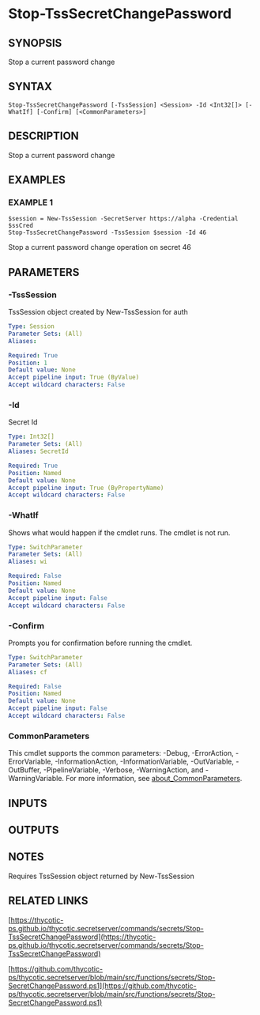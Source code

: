 # Stop-TssSecretChangePassword

## SYNOPSIS
Stop a current password change

## SYNTAX

```
Stop-TssSecretChangePassword [-TssSession] <Session> -Id <Int32[]> [-WhatIf] [-Confirm] [<CommonParameters>]
```

## DESCRIPTION
Stop a current password change

## EXAMPLES

### EXAMPLE 1
```
$session = New-TssSession -SecretServer https://alpha -Credential $ssCred
Stop-TssSecretChangePassword -TssSession $session -Id 46
```

Stop a current password change operation on secret 46

## PARAMETERS

### -TssSession
TssSession object created by New-TssSession for auth

```yaml
Type: Session
Parameter Sets: (All)
Aliases:

Required: True
Position: 1
Default value: None
Accept pipeline input: True (ByValue)
Accept wildcard characters: False
```

### -Id
Secret Id

```yaml
Type: Int32[]
Parameter Sets: (All)
Aliases: SecretId

Required: True
Position: Named
Default value: None
Accept pipeline input: True (ByPropertyName)
Accept wildcard characters: False
```

### -WhatIf
Shows what would happen if the cmdlet runs.
The cmdlet is not run.

```yaml
Type: SwitchParameter
Parameter Sets: (All)
Aliases: wi

Required: False
Position: Named
Default value: None
Accept pipeline input: False
Accept wildcard characters: False
```

### -Confirm
Prompts you for confirmation before running the cmdlet.

```yaml
Type: SwitchParameter
Parameter Sets: (All)
Aliases: cf

Required: False
Position: Named
Default value: None
Accept pipeline input: False
Accept wildcard characters: False
```

### CommonParameters
This cmdlet supports the common parameters: -Debug, -ErrorAction, -ErrorVariable, -InformationAction, -InformationVariable, -OutVariable, -OutBuffer, -PipelineVariable, -Verbose, -WarningAction, and -WarningVariable. For more information, see [about_CommonParameters](http://go.microsoft.com/fwlink/?LinkID=113216).

## INPUTS

## OUTPUTS

## NOTES
Requires TssSession object returned by New-TssSession

## RELATED LINKS

[https://thycotic-ps.github.io/thycotic.secretserver/commands/secrets/Stop-TssSecretChangePassword](https://thycotic-ps.github.io/thycotic.secretserver/commands/secrets/Stop-TssSecretChangePassword)

[https://github.com/thycotic-ps/thycotic.secretserver/blob/main/src/functions/secrets/Stop-SecretChangePassword.ps1](https://github.com/thycotic-ps/thycotic.secretserver/blob/main/src/functions/secrets/Stop-SecretChangePassword.ps1)

